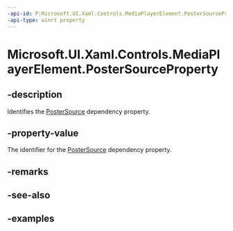 ```yaml
---
-api-id: P:Microsoft.UI.Xaml.Controls.MediaPlayerElement.PosterSourceProperty
-api-type: winrt property
---
```


# Microsoft.UI.Xaml.Controls.MediaPlayerElement.PosterSourceProperty

<!--
public static Microsoft.UI.Xaml.DependencyProperty PosterSourceProperty { get; }
-->


## -description
Identifies the [PosterSource](mediaplayerelement_postersource.md) dependency property.

## -property-value
The identifier for the [PosterSource](mediaplayerelement_postersource.md) dependency property.

## -remarks

## -see-also

## -examples


